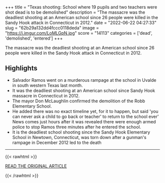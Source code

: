 +++
title = "Texas shooting: School where 19 pupils and two teachers were shot dead is to be demolished"
description = "The massacre was the deadliest shooting at an American school since 26 people were killed in the Sandy Hook attack in Connecticut in 2012."
date = "2022-06-22 04:27:33"
slug = "62b29a132dd4fccc0118deda"
image = "https://i.imgur.com/LoMLGpN.jpg"
score = "14113"
categories = ['dead', 'demolished', 'entered']
+++

The massacre was the deadliest shooting at an American school since 26 people were killed in the Sandy Hook attack in Connecticut in 2012.

## Highlights

- Salvador Ramos went on a murderous rampage at the school in Uvalde in south western Texas last month.
- It was the deadliest shooting at an American school since Sandy Hook massacre in Connecticut in 2012.
- The mayor Don McLaughlin confirmed the demolition of the Robb Elementary School.
- He added there was no exact timeline yet, for it to happen, but said 'you can never ask a child to go back or teacher' to return to the school ever' News comes just hours after it was revealed there were enough armed police to stop Ramos three minutes after he entered the school.
- It is the deadliest school shooting since the Sandy Hook Elementary School in Newtown, Connecticut, was torn down after a gunman's rampage in December 2012 led to the death

---

{{< rawhtml >}}
  <p class="article-category">
    <a target="_blank" href="https://news.sky.com/story/texas-shooting-school-where-19-pupils-and-two-teachers-were-shot-dead-is-to-be-demolished-12638192?repost2">READ THE ORIGINAL ARTICLE</a>
  </p>
{{< /rawhtml >}}

